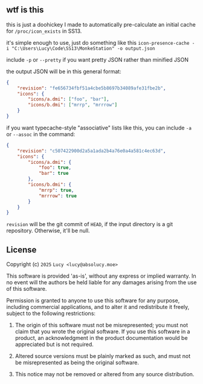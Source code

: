 ## wtf is this

this is just a doohickey I made to automatically pre-calculate an initial cache for `/proc/icon_exists` in SS13.

it's simple enough to use, just do something like this `icon-presence-cache -i "C:\Users\Lucy\Code\SS13\MonkeStation" -o output.json`

include `-p` or `--pretty` if you want pretty JSON rather than minified JSON

the output JSON will be in this general format:
```json
{
	"revision": "fe656734fbf51a4cbe5b8697b34089afe31fbe2b",
	"icons": {
		"icons/a.dmi": ["foo", "bar"],
		"icons/b.dmi": ["mrrp", "mrrrow"]
	}
}
```

if you want typecache-style "associative" lists like this, you can include `-a` or `--assoc` in the command:
```json
{
	"revision": "c507422900d2a5a1ada2b4a76e0a4a581c4ec63d",
	"icons": {
		"icons/a.dmi": {
			"foo": true,
			"bar": true
		},
		"icons/b.dmi": {
			"mrrp": true,
			"mrrrow": true
		}
	}
}
```

`revision` will be the git commit of `HEAD`, if the input directory is a git repository. Otherwise, it'll be null.

## License


Copyright (c) `2025` `Lucy <lucy@absolucy.moe>`

This software is provided 'as-is', without any express or implied warranty. In
no event will the authors be held liable for any damages arising from the use of
this software.

Permission is granted to anyone to use this software for any purpose, including
commercial applications, and to alter it and redistribute it freely, subject to
the following restrictions:

1.  The origin of this software must not be misrepresented; you must not claim
    that you wrote the original software. If you use this software in a product,
    an acknowledgment in the product documentation would be appreciated but is
    not required.

2.  Altered source versions must be plainly marked as such, and must not be
    misrepresented as being the original software.

3.  This notice may not be removed or altered from any source distribution.
